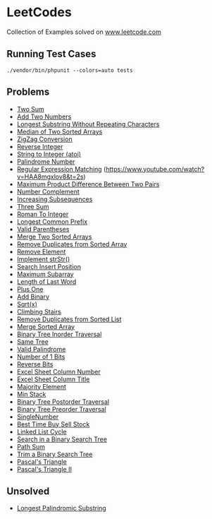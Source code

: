 # LeetCodes
Collection of Examples solved on www.leetcode.com

## Running Test Cases
```
./vendor/bin/phpunit --colors=auto tests
```

## Problems
* [Two Sum](https://leetcode.com/problems/two-sum)
* [Add Two Numbers](https://leetcode.com/problems/add-two-numbers)
* [Longest Substring Without Repeating Characters](https://leetcode.com/problems/longest-substring-without-repeating-characters)
* [Median of Two Sorted Arrays](https://leetcode.com/problems/median-of-two-sorted-arrays)
* [ZigZag Conversion](https://leetcode.com/problems/zigzag-conversion)
* [Reverse Integer](https://leetcode.com/problems/reverse-integer)
* [String to Integer (atoi)](https://leetcode.com/problems/string-to-integer-atoi)
* [Palindrome Number](https://leetcode.com/problems/palindrome-number)
* [Regular Expression Matching](https://leetcode.com/problems/regular-expression-matching) (https://www.youtube.com/watch?v=HAA8mgxlov8&t=2s)
* [Maximum Product Difference Between Two Pairs](https://leetcode.com/problems/maximum-product-difference-between-two-pairs/)
* [Number Complement](https://leetcode.com/problems/number-complement/)
* [Increasing Subsequences](https://leetcode.com/problems/increasing-subsequences/)
* [Three Sum](https://leetcode.com/problems/3sum/)
* [Roman To Integer](https://leetcode.com/problems/roman-to-integer/)
* [Longest Common Prefix](https://leetcode.com/problems/longest-common-prefix/)
* [Valid Parentheses](https://leetcode.com/problems/valid-parentheses/)
* [Merge Two Sorted Arrays](https://leetcode.com/problems/merge-two-sorted-lists/)
* [Remove Duplicates from Sorted Array](https://leetcode.com/problems/remove-duplicates-from-sorted-array/)
* [Remove Element](https://leetcode.com/problems/remove-element/)
* [Implement strStr()](https://leetcode.com/problems/implement-strstr/)
* [Search Insert Position](https://leetcode.com/problems/search-insert-position/)
* [Maximum Subarray](https://leetcode.com/problems/maximum-subarray/)
* [Length of Last Word](https://leetcode.com/problems/length-of-last-word/)
* [Plus One](https://leetcode.com/problems/plus-one/)
* [Add Binary](https://leetcode.com/problems/add-binary/)
* [Sqrt(x)](https://leetcode.com/problems/sqrtx/)
* [Climbing Stairs](https://leetcode.com/problems/climbing-stairs/)
* [Remove Duplicates from Sorted List](https://leetcode.com/problems/remove-duplicates-from-sorted-list/)
* [Merge Sorted Array](https://leetcode.com/problems/merge-sorted-array/)
* [Binary Tree Inorder Traversal](https://leetcode.com/problems/binary-tree-inorder-traversal/)
* [Same Tree](https://leetcode.com/problems/same-tree/)
* [Valid Palindrome](https://leetcode.com/problems/valid-palindrome/)
* [Number of 1 Bits](https://leetcode.com/problems/number-of-1-bits/)
* [Reverse Bits](https://leetcode.com/problems/reverse-bits/)
* [Excel Sheet Column Number](https://leetcode.com/problems/excel-sheet-column-number/)
* [Excel Sheet Column Title](https://leetcode.com/problems/excel-sheet-column-title/)
* [Majority Element](https://leetcode.com/problems/majority-element/)
* [Min Stack](https://leetcode.com/problems/min-stack/)
* [Binary Tree Postorder Traversal](https://leetcode.com/problems/binary-tree-postorder-traversal/)
* [Binary Tree Preorder Traversal](https://leetcode.com/problems/binary-tree-preorder-traversal/)
* [SingleNumber](https://leetcode.com/problems/single-number/)
* [Best Time Buy Sell Stock](https://leetcode.com/problems/best-time-to-buy-and-sell-stock/)
* [Linked List Cycle](https://leetcode.com/problems/linked-list-cycle/)
* [Search in a Binary Search Tree](https://leetcode.com/problems/search-in-a-binary-search-tree/)
* [Path Sum](https://leetcode.com/problems/path-sum/)
* [Trim a Binary Search Tree](https://leetcode.com/problems/trim-a-binary-search-tree/)
* [Pascal's Triangle](https://leetcode.com/problems/pascals-triangle/)
* [Pascal's Triangle II](https://leetcode.com/problems/pascals-triangle-ii/)
## Unsolved
* [Longest Palindromic Substring](https://leetcode.com/problems/longest-palindromic-substring)